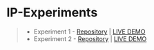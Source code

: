 # IP-Experiments

>- Experiment 1 -
>[Repository](https://github.com/saravana-sn/wedding-photography) | [LIVE DEMO](https://saravana-sn.github.io/wedding-photography/)
>- Experiment 2 -
>[Repository](https://github.com/saravana-sn/rock-paper-scissors) | [LIVE DEMO](https://saravana-sn.github.io/rock-paper-scissors/)

